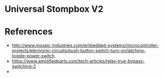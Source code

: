 # Universal Stompbox V2

# References

* http://www.mosaic-industries.com/embedded-systems/microcontroller-projects/electronic-circuits/push-button-switch-turn-on/latching-toggle-power-switch
* https://www.amplifiedparts.com/tech-articles/relay-true-bypass-switching-2
* 
